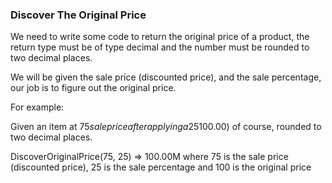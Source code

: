 ### Discover The Original Price

We need to write some code to return the original price of a product, the return type must be of type decimal and the number must be rounded to two decimal places.

We will be given the sale price (discounted price), and the sale percentage, our job is to figure out the original price.

For example:

Given an item at $75 sale price after applying a 25% discount, the function should return the original price of that item before applying the sale percentage, which is ($100.00) of course, rounded to two decimal places.

DiscoverOriginalPrice(75, 25) => 100.00M where 75 is the sale price (discounted price), 25 is the sale percentage and 100 is the original price

